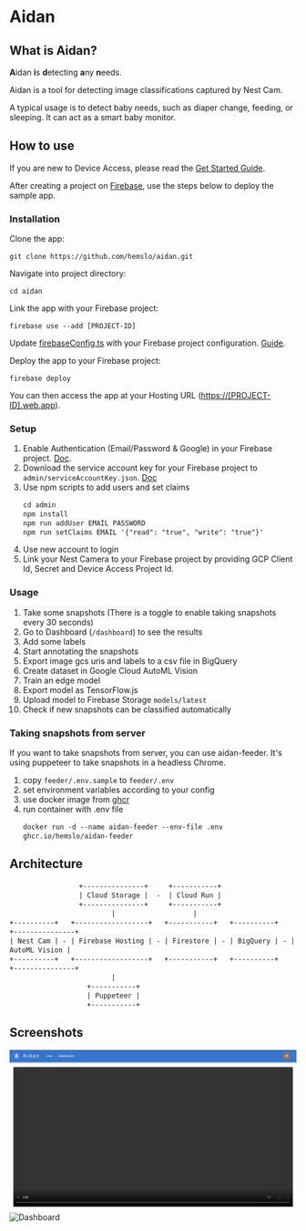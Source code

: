 # Aidan

## What is Aidan?

**A**idan **i**s **d**etecting **a**ny **n**eeds.

Aidan is a tool for detecting image classifications captured by Nest Cam.

A typical usage is to detect baby needs, such as diaper change, feeding,
or sleeping. It can act as a smart baby monitor.


## How to use

If you are new to Device Access, please read the [Get Started Guide](https://developers.google.com/nest/device-access/get-started).

After creating a project on [Firebase](https://firebase.google.com/), use the steps below to deploy the sample app.

### Installation

Clone the app:

```shell
git clone https://github.com/hemslo/aidan.git
```

Navigate into project directory:

```shell
cd aidan
```

Link the app with your Firebase project:

```shell
firebase use --add [PROJECT-ID]
```

Update [firebaseConfig.ts](hosting/src/firebaseConfig.ts) with your Firebase project configuration.
[Guide](https://firebase.google.com/docs/web/setup#register-app).

Deploy the app to your Firebase project:

```shell
firebase deploy
```

You can then access the app at your Hosting URL ([https://[PROJECT-ID].web.app](#)).

### Setup

1. Enable Authentication (Email/Password & Google) in your Firebase project. [Doc](https://firebase.google.com/docs/auth).
2. Download the service account key for your Firebase project to `admin/serviceAccountKey.json`. [Doc](https://firebase.google.com/docs/admin/setup#initialize-sdk)
3. Use npm scripts to add users and set claims
    ```shell
   cd admin
   npm install
   npm run addUser EMAIL PASSWORD
   npm run setClaims EMAIL '{"read": "true", "write": "true"}'
    ```
4. Use new account to login
5. Link your Nest Camera to your Firebase project by providing GCP Client Id, Secret and Device Access Project Id.

### Usage

1. Take some snapshots (There is a toggle to enable taking snapshots every 30 seconds)
2. Go to Dashboard (`/dashboard`) to see the results
3. Add some labels
4. Start annotating the snapshots
5. Export image gcs uris and labels to a csv file in BigQuery
6. Create dataset in Google Cloud AutoML Vision
7. Train an edge model
8. Export model as TensorFlow.js
9. Upload model to Firebase Storage `models/latest`
10. Check if new snapshots can be classified automatically

### Taking snapshots from server

If you want to take snapshots from server, you can use aidan-feeder.
It's using puppeteer to take snapshots in a headless Chrome.

1. copy `feeder/.env.sample` to `feeder/.env`
2. set environment variables according to your config
3. use docker image from [ghcr](https://github.com/hemslo/aidan/pkgs/container/aidan-feeder)
4. run container with .env file
    ```shell
   docker run -d --name aidan-feeder --env-file .env ghcr.io/hemslo/aidan-feeder
    ```

## Architecture

```
                 +---------------+     +-----------+
                 | Cloud Storage |  -  | Cloud Run |
                 +---------------+     +-----------+
                         |                   |
+----------+   +------------------+   +-----------+   +----------+   +---------------+
| Nest Cam | - | Firebase Hosting | - | Firestore | - | BigQuery | - | AutoML Vision |
+----------+   +------------------+   +-----------+   +----------+   +---------------+
                         |
                   +-----------+
                   | Puppeteer |
                   +-----------+
```

## Screenshots

![Live](doc/live.png)
![Dashboard](doc/dashboard.png)
